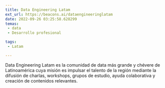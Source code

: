 ```yaml
---
title: Data Engineering Latam
ext_url: https://beacons.ai/dataengineeringlatam
date: 2022-09-26 03:25:58.628299
temas:
 - data
 - Desarrollo profesional

tags:
 - Latam

---
```


Data Engineering Latam es la comunidad de data más grande y chévere de Latinoamérica cuya misión es impulsar el talento de la región mediante la difusión de charlas, workshops, grupos de estudio, ayuda colaborativa y creación de contenidos relevantes.

    